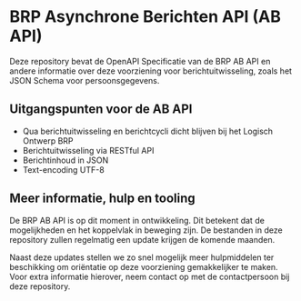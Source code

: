 # BRP Asynchrone Berichten API (AB API)
Deze repository bevat de OpenAPI Specificatie van de BRP AB API en andere informatie over deze voorziening voor berichtuitwisseling, zoals het JSON Schema voor persoonsgegevens.

## Uitgangspunten voor de AB API

- Qua berichtuitwisseling en berichtcycli dicht blijven bij het Logisch Ontwerp BRP
- Berichtuitwisseling via RESTful API
- Berichtinhoud in JSON
- Text-encoding UTF-8

## Meer informatie, hulp en tooling

De BRP AB API is op dit moment in ontwikkeling. Dit betekent dat de mogelijkheden en het koppelvlak in beweging zijn. De bestanden in deze repository zullen regelmatig een update krijgen de komende maanden. 

Naast deze updates stellen we zo snel mogelijk meer hulpmiddelen ter beschikking om oriëntatie op deze voorziening gemakkelijker te maken. Voor extra informatie hierover, neem contact op met de contactpersoon bij deze repository.

